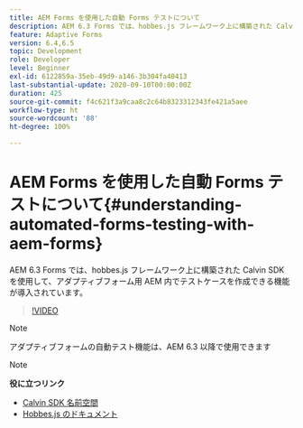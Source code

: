 ```yaml
---
title: AEM Forms を使用した自動 Forms テストについて
description: AEM 6.3 Forms では、hobbes.js フレームワーク上に構築された Calvin SDK を使用して、アダプティブフォーム用 AEM 内でテストケースを作成できる機能が導入されています
feature: Adaptive Forms
version: 6.4,6.5
topic: Development
role: Developer
level: Beginner
exl-id: 6122859a-35eb-49d9-a146-3b304fa40413
last-substantial-update: 2020-09-10T00:00:00Z
duration: 425
source-git-commit: f4c621f3a9caa8c2c64b8323312343fe421a5aee
workflow-type: ht
source-wordcount: '88'
ht-degree: 100%

---
```


# AEM Forms を使用した自動 Forms テストについて{#understanding-automated-forms-testing-with-aem-forms}

AEM 6.3 Forms では、hobbes.js フレームワーク上に構築された Calvin SDK を使用して、アダプティブフォーム用 AEM 内でテストケースを作成できる機能が導入されています。

>[!VIDEO](https://video.tv.adobe.com/v/19700?quality=12&learn=on)

>[!NOTE]
>
>アダプティブフォームの自動テスト機能は、AEM 6.3 以降で使用できます

>[!NOTE]
>
>**役に立つリンク**
>
>* [Calvin SDK 名前空間](https://helpx.adobe.com/jp/aem-forms/6-3/calvin-sdk-javascript-api/calvin.html)
>* [Hobbes.js のドキュメント](https://experienceleague.adobe.com/docs/experience-manager-release-information/aem-release-updates/previous-updates/aem-previous-versions.html?lang=ja)
